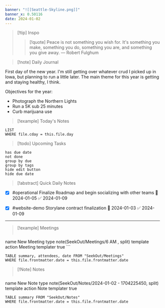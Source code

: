 ```yaml
---
banner: "![[Seattle-Skyline.png]]"
banner_x: 0.50116
date: 2024-01-02
---
```


> [!tip] Inspo
>> [!quote] Peace is not something you wish for. It's something you make, something you do, something you are, and something you give away.
> — Robert Fulghum

>[!note] Daily Journal

First day of the new year. I'm still getting over whatever crud I picked up in Iowa, but planning to run a little later. The main theme for this year is getting and staying healthy, I think. 

Objectives for the year:
- Photograph the Northern Lights
- Run a 5K sub 25 minutes
- Curb marijuana use

> [!example] Today's Notes
```dataview
LIST
WHERE file.cday = this.file.day
```

> [!todo] Upcoming Tasks

```tasks
has due date
not done
group by due
group by tags
hide edit button
hide due date
```

> [!abstract] Quick Daily Notes

- [x] #operational Finalize Roadmap and begin socializing with other teams 📅 2024-01-05 ✅ 2024-01-09
- [x] #website-demo Storylane contract finalization 📅 2024-01-03 ✅ 2024-01-09


---

> [!example] Meetings
>  ```button
name New Meeting
type note(SeekOut/Meetings/6  AM , split) template
action Meeting
templater true ```

```dataview  
TABLE summary, attendees, date FROM "SeekOut/Meetings"  
WHERE file.frontmatter.date = this.file.frontmatter.date  
```

> [!Note]  Notes
> ```button
name New Note
type note(SeekOut/Notes/2024-01-02 - 1704225450, split) template
action Note
templater true
```dataview
TABLE summary FROM "SeekOut/Notes"  
WHERE file.frontmatter.date = this.file.frontmatter.date  
```

​